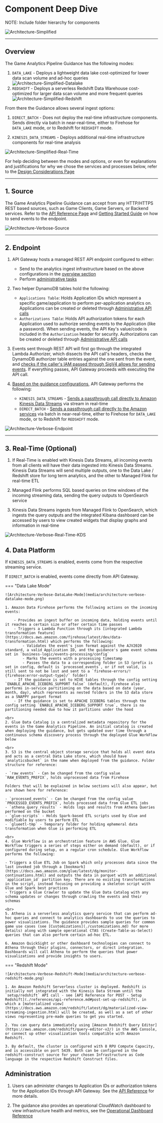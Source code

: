 # Component Deep Dive
NOTE: Include folder hierarchy for components

![Architecture-Simplified](media/architecture-simplified.png)

---
## Overview
The Game Analytics Pipeline Guidance has the following modes:

1. `DATA_LAKE` - Deploys a lightweight data lake cost-optimized for lower data scan volume and ad-hoc queries
![Architecture-Simplified-Datalake](media/architecture-simplified-datalake-mode.png)
2. `REDSHIFT` - Deploys a serverless Redshift Data Warehouse cost-optimized for larger data scan volume and more frequent queries
![Architecture-Simplified-Redshift](media/architecture-simplified-redshift-mode.png)

From there the Guidance allows several ingest options:

1. `DIRECT_BATCH` - Does not deploy the real-time infrastructure components. Sends directly via batch in near-real-time, either to Firehose for `DATA_LAKE` mode, or to Redshift for `REDSHIFT` mode.

2. `KINESIS_DATA_STREAMS` - Deploys additional real-time infrastructure components for real-time analysis

![Architecture-Simplified-Real-Time](media/architecture-simplified-real-time.png)

For help deciding between the modes and options, or even for explanations and justifications for why we chose the services and processes below, refer to the [Design Considerations Page](./design-considerations.md)

---
## 1. Source
The Game Analytics Pipeline Guidance can accept from any HTTP/HTTPS REST based sources, such as Game Clients, Game Servers, or Backend services. Refer to the [API Reference Page](./references/api-reference.md) and [Getting Started Guide](./getting-started.md) on how to send events to the endpoint.

![Architecture-Verbose-Source](media/architecture-verbose-source.png)

---

## 2. Endpoint
1. API Gateway hosts a managed REST API endpoint configured to either:

    - Send to the analytics ingest infrastructure based on the above configurations in the [overview section](./component-deep-dive.md#overview)
    - Perform [administrative tasks](./component-deep-dive.md#administration)

2. Two helper DynamoDB tables hold the following:
    - `Applications Table`: Holds Application IDs which represent a specific game/application to perform per-application analytics on. Applications can be created or deleted through [Administrative API calls](./component-deep-dive.md#administration)
    - `Authorizations Table`: Holds API authorization tokens for each Application used to authorize sending events to the Application (like a password). When sending events, the API Key's value/code is included in the `Authorization` header for security. Authorizations can be created or deleted through [Administrative API calls](./component-deep-dive.md#administration)

3. Events sent through REST API will first go through the integrated Lambda Authorizer, which dissects the API call's headers, checks the DynamoDB authorizer table entries against the one sent from the event, and [checks if the caller's IAM passed through SigV4 allows for sending events](https://docs.aws.amazon.com/apigateway/latest/developerguide/http-api-access-control-iam.html). If everything passes, API Gateway proceeds with executing the API call.

4. [Based on the guidance configurations](./component-deep-dive.md#overview), API Gateway performs the following:

    - `KINESIS_DATA_STREAMS` - [Sends a passthrough call directly to Amazon Kinesis Data Streams](https://docs.aws.amazon.com/apigateway/latest/developerguide/http-api-develop-integrations-aws-services.html) via stream in real-time
    - `DIRECT_BATCH` - [Sends a passthrough call directly to the Amazon services](https://docs.aws.amazon.com/apigateway/latest/developerguide/http-api-develop-integrations-aws-services.html) via batch in near-real-time, either to Firehose for `DATA_LAKE` mode, or to Redshift for `REDSHIFT` mode.

![Architecture-Verbose-Endpoint](media/architecture-verbose-endpoint.png)

---

## 3. Real-Time (Optional)

1. If Real-Time is enabled with Kinesis Data Streams, all incoming events from all clients will have their data ingested into Kinesis Data Streams. Kinesis Data Streams will send multiple outputs, one to the Data Lake / Redshift store for long term analytics, and the other to Managed Flink for real-time ETL

2. Managed Flink performs SQL based queries on time windows of the incoming streaming data, sending the query outputs to OpenSearch service

3. Kinesis Data Streams ingests from Managed Flink to OpenSearch, which ingests the query outputs and the integrated Kibana dashboard can be accessed by users to view created widgets that display graphs and information in real-time

![Architecture-Verbose-Real-Time-KDS](media/architecture-verbose-real-time-kds.png)

## 4. Data Platform

If `KINESIS_DATA_STREAMS` is enabled, events come from the respective streaming service.

If `DIRECT_BATCH` is enabled, events come directly from API Gateway.

=== "Data Lake Mode"

    ![Architecture-Verbose-DataLake-Mode](media/architecture-verbose-datalake-mode.png)

    1. Amazon Data Firehose performs the following actions on the incoming events:
    
        - Provides an ingest buffer on incoming data, holding events until it reaches a certain size or after certain time passes
        - Triggers a Lambda Function through its [integrated Lambda transformation feature](https://docs.aws.amazon.com/firehose/latest/dev/data-transformation.html) which performs the following:
            - Validates the event's json format against the AJV2020 standard, a valid Application ID, and the guidance's game event schema set in `business-logic/events-processing/config`
            - Marks the events with a processing timestamp
            - Passes the data to a corresponding folder in S3 (prefix is set in config, default is `processed_events`, or if not valid, is still sent to not be lost and sent to a `firehose-errors/!{firehose:error-output-type}/` folder)
        - If the guidance is set to HIVE tables through the config setting `ENABLE_APACHE_ICEBERG_SUPPORT false` (default), Firehose also performs in-service partitioning on the data based on date (year, month, day), which represents as nested folders in the S3 data store as a SNAPPY parquet format
        - If the guidance is set to APACHE ICEBERG tables through the config setting `ENABLE_APACHE_ICEBERG_SUPPORT true`, there is no partitioning needed due to how it partitions under the hood

    <br>
    2. Glue Data Catalog is a centralized metadata repository for the events in the Game Analytics Pipeline. An initial catalog is created when deploying the guidance, but gets updated over time through a continuous schema discovery process through the deployed Glue WorkFlow below

    <br>
    3. S3 is the central object storage service that holds all event data and acts as a central Data Lake store, which should have `analyticsbucket` in the name when deployed from the guidance. Folder structure for reference:

    - `raw_events` - Can be changed from the config value `RAW_EVENTS_PREFIX`, holds unprocessed data from Firehose

    Folders that will be explained in below sections will also appear, but are shown here for reference:

    - `processed_events` - Can be changed from the config value `PROCESSED_EVENTS_PREFIX`, holds processed data from Glue ETL jobs
    - `athena_query_results` - Holds logs and results from Athena Queries performed on the bucket
    - `glue-scripts` - Holds Spark-based ETL scripts used by Glue and modifiable by users to perform ETL
    - `glueetl-tmp` - Temporary folder for holding ephemeral data transformation when Glue is performing ETL

    <br>
    4. Glue Workflow is an orchestration feature in AWS Glue. Glue Workflow triggers a series of steps either on demand (default), or if configured during setup, on a regular cron schedule. Glue Workflow performs the following:

    - Triggers a Glue ETL Job on Spark which only processes data since the last invoked job through a [bookmark](https://docs.aws.amazon.com/glue/latest/dg/monitor-continuations.html) and outputs the data in parquet with an additional `application_id` partition key. There are no existing transformations in the script, instead focusing on providing a skeleton script with Glue and Spark best practices
    - Triggers a Glue Crawler to update the Glue Data Catalog with any schema updates or changes through crawling the events and their schemas

    <br>
    5. Athena is a serverless analytics query service that can perform ad-hoc queries and connect to analytics dashboards to use the queries to power visualizations. The guidance provides sample queries for common game use cases (see [Customizations](./customizations.md) for more details) along with sample operational CTAS (Create-Table-as-Select) queries that can also perform certain ad-hoc ETL.

    6. Amazon QuickSight or other dashboard technologies can connect to Athena through their plugins, connectors, or direct integration. Dashboards will call Athena to perform the queries that power visualizations and provide insights to users.

=== "Redshift Mode"

    ![Architecture-Verbose-Redshift-Mode](media/architecture-verbose-redshift-mode.png)

    1. An Amazon Redshift Serverless cluster is deployed. Redshift is initially not integrated with the Kinesis Data Stream until the `setup/redshift` API call - see [API Reference for POST - Setup Redshift](./references/api-reference.md#post-set-up-redshift), in which a [materialized view](https://docs.aws.amazon.com/redshift/latest/dg/materialized-view-streaming-ingestion.html) will be created, as well as a set of other views representing pre-made queries to get you started.

    2. You can query data immediately using [Amazon Redshift Query Editor](https://aws.amazon.com/redshift/query-editor-v2/) in the AWS Console, or connect up other visualization tools compatible with Amazon Redshift.

    3. By default, the cluster is configured with 8 RPU Compute Capacity, and is accessible on port 5439. Both can be configured in the redshift-construct source for your chosen Infrastructure as Code language in the respective Redshift Construct files.

## Administration

1. Users can administer changes to Application IDs or authorization tokens for the Application IDs through API Gateway. See the [API Reference](./references/api-reference.md) for more details.

2. The guidance also provides an operational CloudWatch dashboard to view infrastructure health and metrics, see the [Operational Dashboard Reference](./references/ops-dashboard-reference.md)